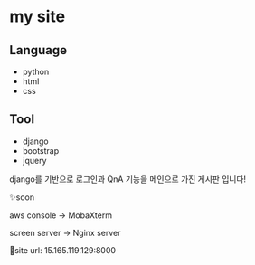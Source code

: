 


# my site



## Language

- python
- html
- css

## Tool

- django
- bootstrap
- jquery

django를 기반으로 로그인과 QnA 기능을 메인으로 가진 게시판 입니다!

✨soon


aws console -> MobaXterm


screen server -> Nginx server

🎊site url:
15.165.119.129:8000

